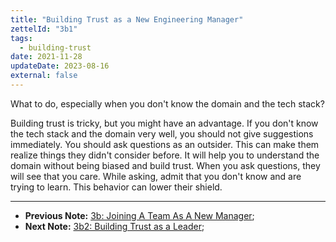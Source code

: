```yaml
---
title: "Building Trust as a New Engineering Manager"
zettelId: "3b1"
tags:
  - building-trust
date: 2021-11-28
updateDate: 2023-08-16
external: false
---
```


What to do, especially when you don't know the domain and the tech stack?

Building trust is tricky, but you might have an advantage. If you don't know the tech stack and the domain very well, you should not give suggestions immediately. You should ask questions as an outsider. This can make them realize things they didn't consider before. It will help you to understand the domain without being biased and build trust. When you ask questions, they will see that you care. While asking, admit that you don't know and are trying to learn. This behavior can lower their shield.

---

- **Previous Note:** [3b: Joining A Team As A New Manager](/notes/3b/);
- **Next Note:** [3b2: Building Trust as a Leader](/notes/3b2/);
